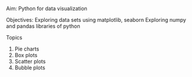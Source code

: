 Aim: Python for data visualization

Objectives:
  Exploring data sets using matplotlib, seaborn
  Exploring numpy and pandas libraries of python

Topics
  1. Pie charts
  2. Box plots
  3. Scatter plots
  4. Bubble plots
